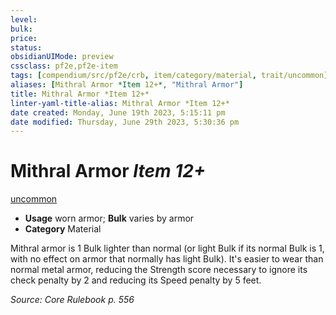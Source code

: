 ```yaml
---
level:
bulk:
price:
status:
obsidianUIMode: preview
cssclass: pf2e,pf2e-item
tags: [compendium/src/pf2e/crb, item/category/material, trait/uncommon]
aliases: [Mithral Armor *Item 12+*, "Mithral Armor"]
title: Mithral Armor *Item 12+*
linter-yaml-title-alias: Mithral Armor *Item 12+*
date created: Monday, June 19th 2023, 5:15:11 pm
date modified: Thursday, June 29th 2023, 5:30:36 pm
---
```


# Mithral Armor *Item 12+*

[uncommon](rules/traits/uncommon.md)  

- **Usage** worn armor; **Bulk** varies by armor
- **Category** Material

Mithral armor is 1 Bulk lighter than normal (or light Bulk if its normal Bulk is 1, with no effect on armor that normally has light Bulk). It's easier to wear than normal metal armor, reducing the Strength score necessary to ignore its check penalty by 2 and reducing its Speed penalty by 5 feet.

*Source: Core Rulebook p. 556*
